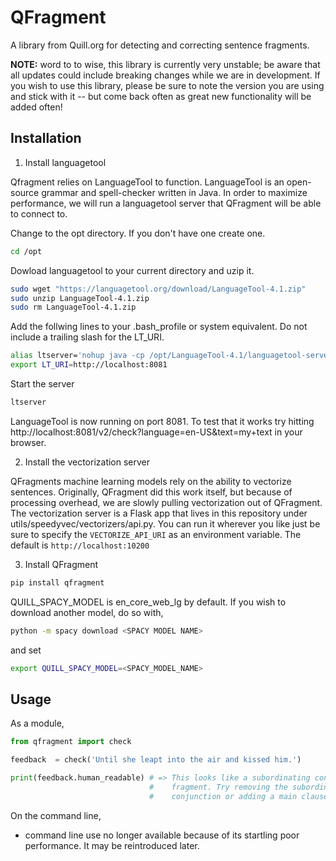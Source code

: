 # QFragment 

A library from Quill.org for detecting and correcting sentence fragments.

**NOTE:** word to to wise, this library is currently very unstable; be aware
that all updates could include breaking changes while we are in development.  If
you wish to use this library, please be sure to note the version you are using
and stick with it -- but come back often as great new functionality will be
added often!

## Installation

1. Install languagetool

Qfragment relies on LanguageTool to function. LanguageTool is an open-source
grammar and spell-checker written in Java. In order to maximize performance, we
will run a languagetool server that QFragment will be able to connect to.

Change to the opt directory. If you don't have one create one.
```bash
cd /opt
```

Dowload languagetool to your current directory and uzip it.
```bash
sudo wget "https://languagetool.org/download/LanguageTool-4.1.zip"
sudo unzip LanguageTool-4.1.zip
sudo rm LanguageTool-4.1.zip
```

Add the follwing lines to your .bash_profile or system equivalent. Do not
include a trailing slash for the LT_URI.
```bash
alias ltserver='nohup java -cp /opt/LanguageTool-4.1/languagetool-server.jar org.languagetool.server.HTTPServer --port 8081 </dev/null >/dev/null 2>&1 &'
export LT_URI=http://localhost:8081
```

Start the server
```bash
ltserver
```

LanguageTool is now running on port 8081. To test that it works try hitting
http://localhost:8081/v2/check?language=en-US&text=my+text in your browser.


2. Install the vectorization server

QFragments machine learning models rely on the ability to vectorize sentences.
Originally, QFragment did this work itself, but because of processing overhead,
we are slowly pulling vectorization out of QFragment.  The vectorization server
is a Flask app that lives in this repository under
utils/speedyvec/vectorizers/api.py.  You can run it wherever you like just be
sure to specify the `VECTORIZE_API_URI` as an environment variable. The default
is `http://localhost:10200`

3. Install QFragment

```bash
pip install qfragment
```

QUILL_SPACY_MODEL is en_core_web_lg by default. If you wish to download another
model, do so with,

```bash
python -m spacy download <SPACY MODEL NAME>
```

and set

```bash
export QUILL_SPACY_MODEL=<SPACY_MODEL_NAME>
```

## Usage

As a module,
```py
from qfragment import check

feedback  = check('Until she leapt into the air and kissed him.')

print(feedback.human_readable) # => This looks like a subordinating conjunction
                               #    fragment. Try removing the subordinating
                               #    conjunction or adding a main clause.
```

On the command line,

 + command line use no longer available because of its startling poor
   performance. It may be reintroduced later.
